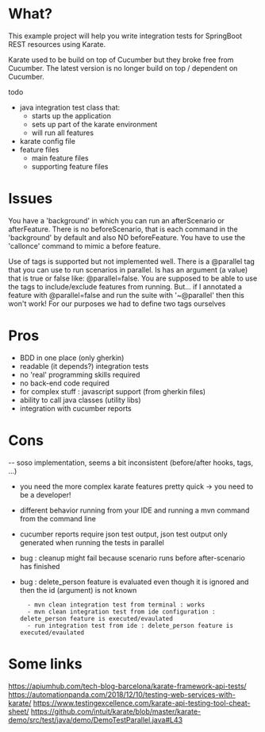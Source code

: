 # What?

This example project will help you write integration tests for SpringBoot REST resources using Karate.

Karate used to be build on top of Cucumber but they broke free from Cucumber. The latest version is no
longer build on top / dependent on Cucumber.

todo

- java integration test class that:
  - starts up the application
  - sets up part of the karate environment
  - will run all features
- karate config file
- feature files
  - main feature files
  - supporting feature files


# Issues

You have a 'background' in which you can run an afterScenario or afterFeature. There is no beforeScenario,
that is each command in the 'background' by default and also NO beforeFeature. You have to use the 'callonce'
command to mimic a before feature.

Use of tags is supported but not implemented well. There is a @parallel tag that you can use to run
scenarios in parallel. Is has an argument (a value) that is true or false like: @parallel=false. 
You are supposed to be able to use the tags to include/exclude features from running. But... if I
annotated a feature with @parallel=false and run the suite with '~@parallel' then this won't work!
For our purposes we had to define two tags ourselves


# Pros

- BDD in one place (only gherkin)
- readable (it depends?) integration tests
- no 'real' programming skills required
- no back-end code required
- for complex stuff : javascript support (from gherkin files)
- ability to call java classes (utility libs)
- integration with cucumber reports

# Cons

-- soso implementation, seems a bit inconsistent (before/after hooks, tags, ...)
- you need the more complex karate features pretty quick -> you need to be a developer!
- different behavior running from your IDE and running a mvn command from the command line
- cucumber reports require json test output, json test output only generated when running the tests in parallel 

- bug : cleanup might fail because scenario runs before after-scenario has finished
- bug : delete_person feature is evaluated even though it is ignored and then the id (argument) is not known

        - mvn clean integration test from terminal : works
        - mvn clean integration test from ide configuration : delete_person feature is executed/evaulated
        - run integration test from ide : delete_person feature is executed/evaulated
        
        
        
        
# Some links        
        
https://apiumhub.com/tech-blog-barcelona/karate-framework-api-tests/
https://automationpanda.com/2018/12/10/testing-web-services-with-karate/
https://www.testingexcellence.com/karate-api-testing-tool-cheat-sheet/
https://github.com/intuit/karate/blob/master/karate-demo/src/test/java/demo/DemoTestParallel.java#L43


